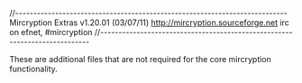 //---------------------------------------------------------------------------
Mircryption Extras v1.20.01 (03/07/11)
http://mircryption.sourceforge.net
irc on efnet, #mircryption
//---------------------------------------------------------------------------


These are additional files that are not required for the core mircryption functionality.
